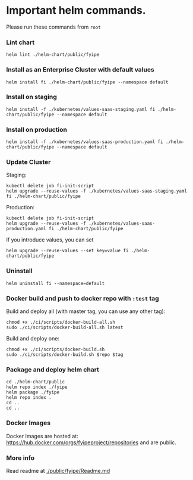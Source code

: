 # Important helm commands.

Please run these commands from `root`

### Lint chart

```
helm lint ./helm-chart/public/fyipe 
```

### Install as an Enterprise Cluster with default values
```
helm install fi ./helm-chart/public/fyipe --namespace default
```

### Install on staging
```
helm install -f ./kubernetes/values-saas-staging.yaml fi ./helm-chart/public/fyipe --namespace default
```

### Install on production
```
helm install -f ./kubernetes/values-saas-production.yaml fi ./helm-chart/public/fyipe --namespace default 
```

### Update Cluster

Staging: 

```
kubectl delete job fi-init-script
helm upgrade --reuse-values -f ./kubernetes/values-saas-staging.yaml fi ./helm-chart/public/fyipe
```

Production: 

```
kubectl delete job fi-init-script
helm upgrade --reuse-values -f ./kubernetes/values-saas-production.yaml fi ./helm-chart/public/fyipe
```

If you introduce values, you can set 

```
helm upgrade --reuse-values --set key=value fi ./helm-chart/public/fyipe
```

### Uninstall
```
helm uninstall fi --namespace=default
```

### Docker build and push to docker repo with `:test` tag

Build and deploy all (with master tag, you can use any other tag): 

```
chmod +x ./ci/scripts/docker-build-all.sh 
sudo ./ci/scripts/docker-build-all.sh latest
```

Build and deploy one: 

```
chmod +x ./ci/scripts/docker-build.sh
sudo ./ci/scripts/docker-build.sh $repo $tag
```

### Package and deploy helm chart
```
cd ./helm-chart/public
helm repo index ./fyipe
helm package ./fyipe
helm repo index .
cd ..
cd ..
```

### Docker Images
Docker Images are hosted at: https://hub.docker.com/orgs/fyipeproject/repositories and are public.

### More info
Read readme at [./public/fyipe/Readme.md](./public/fyipe/Readme.md)
